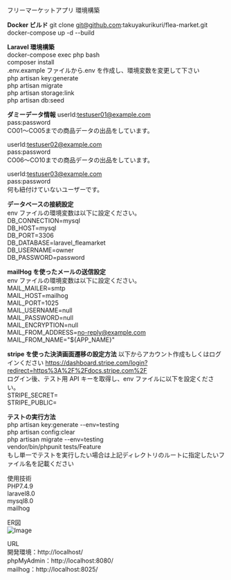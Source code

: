フリーマーケットアプリ 環境構築

**Docker ビルド**
git clone git@github.com:takuyakurikuri/flea-market.git  
docker-compose up -d --build  

<!-- MySQLは、OSによって起動しない場合があるのでそれぞれのPCに合わせて docker-compose.ymlファイルを編集して下さい。 -->

**Laravel 環境構築**  
docker-compose exec php bash  
composer install  
.env.example ファイルから.env を作成し、環境変数を変更して下さい  
php artisan key:generate  
php artisan migrate  
php artisan storage:link  
php artisan db:seed  

**ダミーデータ情報**
userId:testuser01@example.com  
pass:password  
CO01〜CO05までの商品データの出品をしています。

userId:testuser02@example.com  
pass:password  
CO06〜CO10までの商品データの出品をしています。

userId:testuser03@example.com  
pass:password  
何も紐付けていないユーザーです。

**データベースの接続設定**  
env ファイルの環境変数は以下に設定ください。  
DB_CONNECTION=mysql  
DB_HOST=mysql  
DB_PORT=3306  
DB_DATABASE=laravel_fleamarket  
DB_USERNAME=owner  
DB_PASSWORD=password

**mailHog を使ったメールの送信設定**  
env ファイルの環境変数は以下に設定ください。  
MAIL_MAILER=smtp  
MAIL_HOST=mailhog  
MAIL_PORT=1025  
MAIL_USERNAME=null  
MAIL_PASSWORD=null  
MAIL_ENCRYPTION=null  
MAIL_FROM_ADDRESS=no-reply@example.com  
MAIL_FROM_NAME="${APP_NAME}"  

**stripe を使った決済画面遷移の設定方法**
以下からアカウント作成もしくはログインください
https://dashboard.stripe.com/login?redirect=https%3A%2F%2Fdocs.stripe.com%2F  
ログイン後、テスト用 API キーを取得し、env ファイルに以下を設定ください。  
STRIPE_SECRET=  
STRIPE_PUBLIC=  

**テストの実行方法**  
php artisan key:generate --env=testing  
php artisan config:clear  
php artisan migrate --env=testing  
vendor/bin/phpunit tests/Feature  
もし単一でテストを実行したい場合は上記ディレクトリのルートに指定したいファイル名を記載ください  

使用技術  
PHP7.4.9  
laravel8.0  
mysql8.0  
mailhog

ER図  
![Image](https://github.com/user-attachments/assets/e114ef0e-3124-4640-9315-ec5df8353d35)

URL  
開発環境：http://localhost/  
phpMyAdmin：http://localhost:8080/  
mailhog：http://localhost:8025/  
